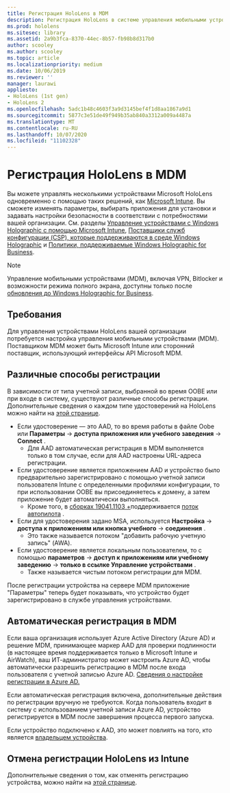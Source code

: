 ```yaml
---
title: Регистрация HoloLens в MDM
description: Регистрация HoloLens в системе управления мобильными устройствами (MDM) для упрощения управления несколькими устройствами.
ms.prod: hololens
ms.sitesec: library
ms.assetid: 2a9b3fca-8370-44ec-8b57-fb98b8d317b0
author: scooley
ms.author: scooley
ms.topic: article
ms.localizationpriority: medium
ms.date: 10/06/2019
ms.reviewer: ''
manager: laurawi
appliesto:
- HoloLens (1st gen)
- HoloLens 2
ms.openlocfilehash: 5adc1b48c4603f3a9d3145bef4f1d8aa1867a9d1
ms.sourcegitcommit: 5877c3e51de49f949b35ab840a3312a009a4487a
ms.translationtype: MT
ms.contentlocale: ru-RU
ms.lasthandoff: 10/07/2020
ms.locfileid: "11102328"
---
```

# Регистрация HoloLens в MDM

Вы можете управлять несколькими устройствами Microsoft HoloLens одновременно с помощью таких решений, как [Microsoft Intune](https://docs.microsoft.com/intune/windows-holographic-for-business). Вы сможете изменять параметры, выбирать приложения для установки и задавать настройки безопасности в соответствии с потребностями вашей организации. См. разделы [Управление устройствами с Windows Holographic с помощью Microsoft Intune](https://docs.microsoft.com/intune/windows-holographic-for-business), [Поставщики служб конфигурации (CSP), которые поддерживаются в среде Windows Holographic](https://msdn.microsoft.com/windows/hardware/commercialize/customize/mdm/configuration-service-provider-reference#hololens) и [Политики, поддерживаемые Windows Holographic for Business](https://msdn.microsoft.com/windows/hardware/commercialize/customize/mdm/policy-configuration-service-provider#hololenspolicies).

> [!NOTE]
> Управление мобильными устройствами (MDM), включая VPN, Bitlocker и возможности режима полного экрана, доступны только после [обновления до Windows Holographic for Business](hololens1-upgrade-enterprise.md).

## Требования

 Для управления устройствами HoloLens вашей организации потребуется настройка управления мобильными устройствами (MDM). Поставщиком MDM может быть Microsoft Intune или сторонний поставщик, использующий интерфейсы API Microsoft MDM.
 
## Различные способы регистрации

В зависимости от типа учетной записи, выбранной во время OOBE или при входе в систему, существуют различные способы регистрации. Дополнительные сведения о каждом типе удостоверений на HoloLens можно найти на [этой странице](hololens-identity.md).

- Если удостоверение — это AAD, то во время работы в файле Oobe или **Параметры**  ->  **доступа приложения или учебного заведения**  ->  **Connect** .
    - Для AAD автоматическая регистрация в MDM выполняется только в том случае, если для AAD настроены URL-адреса регистрации.
- Если удостоверение является приложением AAD и устройство было предварительно зарегистрировано с помощью учетной записи пользователя Intune с определенными профилями конфигурации, то при использовании OOBE вы присоединяетесь к домену, а затем приложение будет автоматически выполняться.
    - Кроме того, в [сборках 19041.1103 +](hololens-release-notes.md#windows-holographic-version-2004)поддерживается [поток автопилота](hololens2-autopilot.md) .
- Если для удостоверения задано MSA, используется **Настройка**  ->  **доступа к приложениям или кнопка учебного**  ->  **соединения** .
    - Это также называется потоком "добавить рабочую учетную запись" (AWA).
- Если удостоверение является локальным пользователем, то с помощью **параметров**  ->  **доступ к приложениям или учебному заведению**  ->  **только в ссылке Управление устройствами** .
    - Также называется чистым потоком регистрации для MDM.

После регистрации устройства на сервере MDM приложение "Параметры" теперь будет показывать, что устройство будет зарегистрировано в службе управления устройствами.

## Автоматическая регистрация в MDM

Если ваша организация использует Azure Active Directory (Azure AD) и решение MDM, принимающее маркер AAD для проверки подлинности (в настоящее время поддерживается только в Microsoft Intune и AirWatch), ваш ИТ-администратор может настроить Azure AD, чтобы автоматически разрешить регистрацию в MDM после входа пользователя с учетной записью Azure AD. [Сведения о настройке регистрации в Azure AD.](https://docs.microsoft.com/mem/intune/enrollment/windows-enroll#enable-windows-10-automatic-enrollment)

Если автоматическая регистрация включена, дополнительные действия по регистрации вручную не требуются. Когда пользователь входит в систему с использованием учетной записи Azure AD, устройство регистрируется в MDM после завершения процесса первого запуска.

Если устройство подключено к AAD, это может повлиять на того, кто является [владельцем устройства](security-adminless-os.md#device-owner).

## Отмена регистрации HoloLens из Intune

Дополнительные сведения о том, как отменять регистрацию устройства, можно найти на [этой странице](https://docs.microsoft.com/windows/client-management/mdm/disconnecting-from-mdm-unenrollment). 
